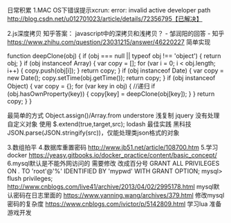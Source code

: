 日常积累
1.MAC OS下错误提示xcrun: error: invalid active developer path
http://blog.csdn.net/u012701023/article/details/72356795【已解决】


2.js深度拷贝
知乎答案：
javascript中的深拷贝和浅拷贝？ - 邹润阳的回答 - 知乎
https://www.zhihu.com/question/23031215/answer/46220227
简单实现

function deepClone(obj) {
    if (obj === null || typeof obj !== 'object') {
        return obj;
    }
    if (obj instanceof Array) {
        var copy = [];
        for (var i = 0; i < obj.length; i++) {
            copy.push(obj[i]);
        }
        return copy;
    }
    if (obj instanceof Date) {
        var copy = new Date();
        copy.setTime(obj.getTime());
        return copy;
    }
    if (obj instanceof Object) {
        var copy = {};
        for (var key in obj) { //递归 
            if (obj.hasOwnProperty(key)) {
                copy[key] = deepClone(obj[key]);
            }
        }
        return copy;
    }
}


最简单的方式 Object.assign()/Array.from
understore 浅复制
jquery 没有处理自定义对象 使用 $.extend(true,target,src);
lodash 最佳实践
黑科技 JSON.parse(JSON.stringify(src))，仅能处理类json格式的对象

3.数组拍平
4.数据库重置密码
http://www.jb51.net/article/108700.htm
5.学习docker
https://yeasy.gitbooks.io/docker_practice/content/basic_concept/
6.mysql默认是不能外网访问的 需要修改  改成百分号
GRANT ALL PRIVILEGES ON *.* TO 'root'@'%' IDENTIFIED BY 'mypwd' WITH GRANT OPTION;
mysql> flush privileges;
http://www.cnblogs.com/live41/archive/2013/04/02/2995178.html
mysql默认密码在日志里面的
https://www.yanning.wang/archives/379.html
修改mysql密码的复杂度 
https://www.cnblogs.com/ivictor/p/5142809.html
学习lua 准备游戏开发